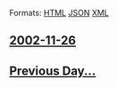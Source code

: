 
Formats: [HTML](2002/11/26/index.html)  [JSON](2002/11/26/index.json)  [XML](2002/11/26/index.xml)  

## [2002-11-26](/news/2002/11/26/index.md)

## [Previous Day...](/news/2002/11/25/index.md)

